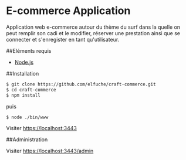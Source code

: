 # E-commerce Application

Application web e-commerce autour du thème du surf dans la quelle on peut remplir son cadi et le modifier, réserver une prestation ainsi que se connecter et s'enregister en tant qu'utilisateur.

##Eléments requis
- [Node.js](https://nodejs.org/)

##Installation
 ```sh
$ git clone https://github.com/elfuche/craft-commerce.git
$ cd craft-commerce
$ npm install
```
puis
```sh
$ node ./bin/www
```
Visiter [https://localhost:3443](localhost:3443)

##Administration

Visiter [https://localhost:3443/admin](localhost:3443/admin) 
